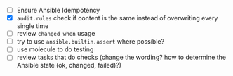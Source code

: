 - [ ] Ensure Ansible Idempotency
- [x] `audit.rules` check if content is the same instead of overwriting every single time
- [ ] review `changed_when` usage
- [ ] try to use `ansible.builtin.assert` where possible?
- [ ] use molecule to do testing
- [ ] review tasks that do checks (change the wording? how to determine the Ansible state (ok, changed, failed)?)

